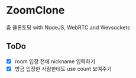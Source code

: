 # ZoomClone
줌 클론토딩 with NodeJS, WebRTC and Wevsockets

## ToDo
- [x] room 입장 전에 nickname 입력하기
- [x] 방금 입장한 사람한테도 use count 보여주기
